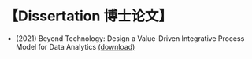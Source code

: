 # 【Dissertation 博士论文】

- (2021) Beyond Technology: Design a Value-Driven Integrative Process Model for Data Analytics [(download)](https://github.com/wcj365/love/raw/main/pdf/wang_dissertation.pdf)